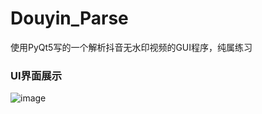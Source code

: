 # Douyin_Parse
使用PyQt5写的一个解析抖音无水印视频的GUI程序，纯属练习

### UI界面展示
![image](https://file.ztongyang.cn/yang/80a650501113512.png)
